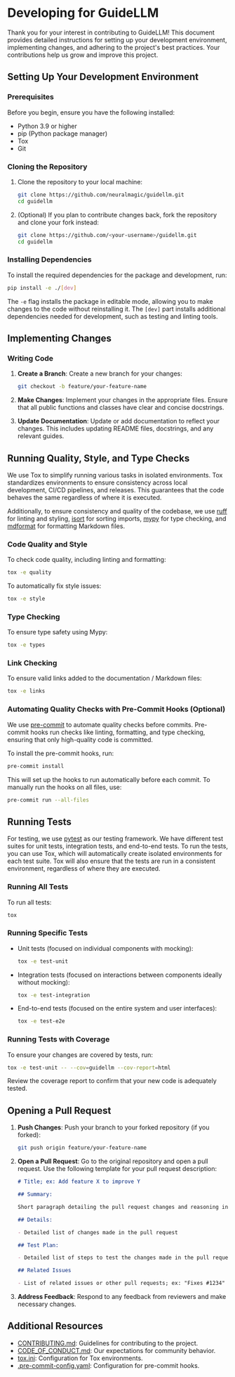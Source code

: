 # Developing for GuideLLM

Thank you for your interest in contributing to GuideLLM! This document provides detailed instructions for setting up your development environment, implementing changes, and adhering to the project's best practices. Your contributions help us grow and improve this project.

## Setting Up Your Development Environment

### Prerequisites

Before you begin, ensure you have the following installed:

- Python 3.9 or higher
- pip (Python package manager)
- Tox
- Git

### Cloning the Repository

1. Clone the repository to your local machine:

   ```bash
   git clone https://github.com/neuralmagic/guidellm.git
   cd guidellm
   ```

2. (Optional) If you plan to contribute changes back, fork the repository and clone your fork instead:

   ```bash
   git clone https://github.com/<your-username>/guidellm.git
   cd guidellm
   ```

### Installing Dependencies

To install the required dependencies for the package and development, run:

```bash
pip install -e ./[dev]
```

The `-e` flag installs the package in editable mode, allowing you to make changes to the code without reinstalling it. The `[dev]` part installs additional dependencies needed for development, such as testing and linting tools.

## Implementing Changes

### Writing Code

1. **Create a Branch**: Create a new branch for your changes:

   ```bash
   git checkout -b feature/your-feature-name
   ```

2. **Make Changes**: Implement your changes in the appropriate files. Ensure that all public functions and classes have clear and concise docstrings.

3. **Update Documentation**: Update or add documentation to reflect your changes. This includes updating README files, docstrings, and any relevant guides.

## Running Quality, Style, and Type Checks

We use Tox to simplify running various tasks in isolated environments. Tox standardizes environments to ensure consistency across local development, CI/CD pipelines, and releases. This guarantees that the code behaves the same regardless of where it is executed.

Additionally, to ensure consistency and quality of the codebase, we use [ruff](https://github.com/astral-sh/ruff) for linting and styling, [isort](https://pycqa.github.io/isort/) for sorting imports, [mypy](https://github.com/python/mypy) for type checking, and [mdformat](https://github.com/hukkin/mdformat) for formatting Markdown files.

### Code Quality and Style

To check code quality, including linting and formatting:

```bash
tox -e quality
```

To automatically fix style issues:

```bash
tox -e style
```

### Type Checking

To ensure type safety using Mypy:

```bash
tox -e types
```

### Link Checking

To ensure valid links added to the documentation / Markdown files:

```bash
tox -e links
```

### Automating Quality Checks with Pre-Commit Hooks (Optional)

We use [pre-commit](https://pre-commit.com/) to automate quality checks before commits. Pre-commit hooks run checks like linting, formatting, and type checking, ensuring that only high-quality code is committed.

To install the pre-commit hooks, run:

```bash
pre-commit install
```

This will set up the hooks to run automatically before each commit. To manually run the hooks on all files, use:

```bash
pre-commit run --all-files
```

## Running Tests

For testing, we use [pytest](https://docs.pytest.org/) as our testing framework. We have different test suites for unit tests, integration tests, and end-to-end tests. To run the tests, you can use Tox, which will automatically create isolated environments for each test suite. Tox will also ensure that the tests are run in a consistent environment, regardless of where they are executed.

### Running All Tests

To run all tests:

```bash
tox
```

### Running Specific Tests

- Unit tests (focused on individual components with mocking):

  ```bash
  tox -e test-unit
  ```

- Integration tests (focused on interactions between components ideally without mocking):

  ```bash
  tox -e test-integration
  ```

- End-to-end tests (focused on the entire system and user interfaces):

  ```bash
  tox -e test-e2e
  ```

### Running Tests with Coverage

To ensure your changes are covered by tests, run:

```bash
tox -e test-unit -- --cov=guidellm --cov-report=html
```

Review the coverage report to confirm that your new code is adequately tested.

## Opening a Pull Request

1. **Push Changes**: Push your branch to your forked repository (if you forked):

   ```bash
   git push origin feature/your-feature-name
   ```

2. **Open a Pull Request**: Go to the original repository and open a pull request. Use the following template for your pull request description:

   ```markdown
   # Title; ex: Add feature X to improve Y

   ## Summary:

   Short paragraph detailing the pull request changes and reasoning in addition to any relevant context.

   ## Details:

   - Detailed list of changes made in the pull request

   ## Test Plan:

   - Detailed list of steps to test the changes made in the pull request

   ## Related Issues

   - List of related issues or other pull requests; ex: "Fixes #1234"
   ```

3. **Address Feedback**: Respond to any feedback from reviewers and make necessary changes.

## Additional Resources

- [CONTRIBUTING.md](https://github.com/neuralmagic/guidellm/blob/main/CONTRIBUTING.md): Guidelines for contributing to the project.
- [CODE_OF_CONDUCT.md](https://github.com/neuralmagic/guidellm/blob/main/CODE_OF_CONDUCT.md): Our expectations for community behavior.
- [tox.ini](https://github.com/neuralmagic/guidellm/blob/main/tox.ini): Configuration for Tox environments.
- [.pre-commit-config.yaml](https://github.com/neuralmagic/guidellm/blob/main/.pre-commit-config.yaml): Configuration for pre-commit hooks.
